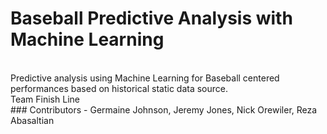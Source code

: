 # Baseball Predictive Analysis with Machine Learning
<br>
Predictive analysis using Machine Learning for Baseball centered performances based on historical static data source.  
<br>
Team Finish Line
<br>
### Contributors - Germaine Johnson, Jeremy Jones, Nick Orewiler, Reza Abasaltian
